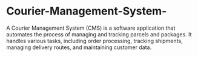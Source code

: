 # Courier-Management-System-
A Courier Management System (CMS) is a software application that automates the process of managing and tracking parcels and packages. It handles various tasks, including order processing, tracking shipments, managing delivery routes, and maintaining customer data.
